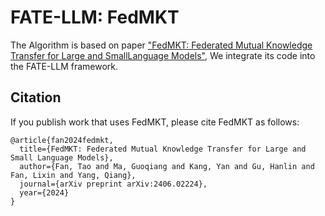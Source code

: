 # FATE-LLM: FedMKT

The Algorithm is based on paper ["FedMKT: Federated Mutual Knowledge Transfer for Large and SmallLanguage Models"](https://arxiv.org/pdf/2406.02224), We integrate its code into the FATE-LLM framework.  

## Citation
If you publish work that uses FedMKT, please cite FedMKT as follows:
```
@article{fan2024fedmkt,
  title={FedMKT: Federated Mutual Knowledge Transfer for Large and Small Language Models},
  author={Fan, Tao and Ma, Guoqiang and Kang, Yan and Gu, Hanlin and Fan, Lixin and Yang, Qiang},
  journal={arXiv preprint arXiv:2406.02224},
  year={2024}
}
```